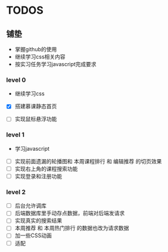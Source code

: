 # TODOS

## 铺垫

* 掌握github的使用
* 继续学习css相关内容
* 按实习任务学习javascript完成要求

### level 0

* 继续学习css

* [x] 搭建慕课静态首页

* [ ] 实现鼠标悬浮功能

### level 1

* 学习javascript

* [ ] 实现前面遗漏的轮播图和 本周课程排行 和 编辑推荐 的切页效果
* [ ] 实现右上角的课程搜索功能
* [ ] 实现登录和注册功能

### level 2

* [ ] 后台允许调库
* [ ] 后端数据库里手动存点数据，前端对后端发请求
* [ ] 实现真实的搜索结果
* [ ] 本周推荐 和 本周热门排行 的数据也改为请求数据
* [ ] 加一些CSS动画
* [ ] 适配
